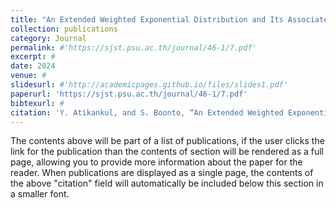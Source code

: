```yaml
---
title: "An Extended Weighted Exponential Distribution and Its Associated Regression Model,"
collection: publications
category: Journal 
permalink: #'https://sjst.psu.ac.th/journal/46-1/7.pdf'
excerpt: #
date: 2024
venue: #
slidesurl: #'http://academicpages.github.io/files/slides1.pdf'
paperurl: 'https://sjst.psu.ac.th/journal/46-1/7.pdf'
bibtexurl: #
citation: 'Y. Atikankul, and S. Boonto, “An Extended Weighted Exponential Distribution and its Associated Regression Model,” <i>Songklanakarin Journal of Science and Technology</i>, Vol. 46, No. 1, pp. 45-52, 2024'
---
```

The contents above will be part of a list of publications, if the user clicks the link for the publication than the contents of section will be rendered as a full page, allowing you to provide more information about the paper for the reader. When publications are displayed as a single page, the contents of the above "citation" field will automatically be included below this section in a smaller font.
